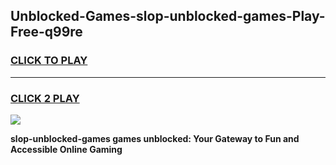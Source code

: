 
## Unblocked-Games-slop-unblocked-games-Play-Free-q99re
<h3>
<a href="https://premium76.site?title=slop-unblocked-games&ref=17A">CLICK TO PLAY</a></h3>
<hr>

<h3>
<a href="https://premium76.site?title=slop-unblocked-games&ref=17A">CLICK 2 PLAY</a>
  
</h3>

<a href="https://premium76.site?title=slop-unblocked-games&ref=17A"><img src="https://clearcache.store/games.png"></a>


**slop-unblocked-games games unblocked: Your Gateway to Fun and Accessible Online Gaming**
